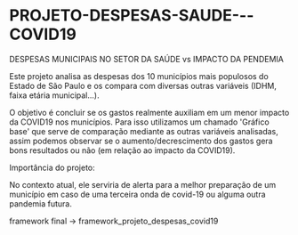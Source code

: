 # PROJETO-DESPESAS-SAUDE---COVID19

DESPESAS MUNICIPAIS NO SETOR DA SAÚDE vs IMPACTO DA PENDEMIA

Este projeto analisa as despesas dos 10 municípios mais populosos do Estado de São Paulo e os compara com diversas outras variáveis (IDHM, faixa etária municipal...).

O objetivo é concluir se os gastos realmente auxiliam em um menor impacto da COVID19 nos municípios. Para isso utilizamos um chamado 'Gráfico base' que serve de comparação mediante as outras variáveis analisadas, assim podemos observar se o aumento/decrescimento dos gastos gera bons resultados ou não (em relação ao impacto da COVID19).

Importância do projeto:

No contexto atual, ele serviria de alerta para a melhor preparação de um município em caso de uma terceira onda de covid-19 ou alguma outra pandemia futura.




framework final -> framework_projeto_despesas_covid19
